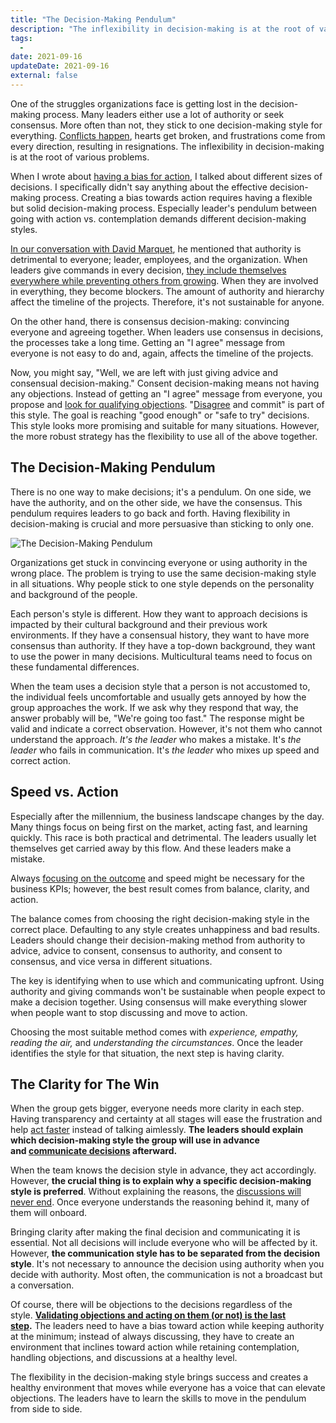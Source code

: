 ```yaml
---
title: "The Decision-Making Pendulum"
description: "The inflexibility in decision-making is at the root of various problems. Many leaders either use a lot of authority or seek consensus. What they need is a pendulum."
tags:
  -
date: 2021-09-16
updateDate: 2021-09-16
external: false
---
```


One of the struggles organizations face is getting lost in the decision-making process. Many leaders either use a lot of authority or seek consensus. More often than not, they stick to one decision-making style for everything. [Conflicts happen](/how-to-solve-and-prevent-conflicts/), hearts get broken, and frustrations come from every direction, resulting in resignations. The inflexibility in decision-making is at the root of various problems.

When I wrote about [having a bias for action](/bias-towards-action/), I talked about different sizes of decisions. I specifically didn't say anything about the effective decision-making process. Creating a bias towards action requires having a flexible but solid decision-making process. Especially leader's pendulum between going with action vs. contemplation demands different decision-making styles.

[In our conversation with David Marquet](https://candost.substack.com/sw-21-intent-based-leadership-with-david-marquet), he mentioned that authority is detrimental to everyone; leader, employees, and the organization. When leaders give commands in every decision, [they include themselves everywhere while preventing others from growing](https://candost.substack.com/14-protective-leadership-and-leadership-style). When they are involved in everything, they become blockers. The amount of authority and hierarchy affect the timeline of the projects. Therefore, it's not sustainable for anyone.

On the other hand, there is consensus decision-making: convincing everyone and agreeing together. When leaders use consensus in decisions, the processes take a long time. Getting an "I agree" message from everyone is not easy to do and, again, affects the timeline of the projects.

Now, you might say, "Well, we are left with just giving advice and consensual decision-making." Consent decision-making means not having any objections. Instead of getting an "I agree" message from everyone, you propose and [look for qualifying objections](/how-to-handle-and-overcome-objections-to-your-proposal-at-work/). "[Disagree](/explicit-disagreement-is-better-than-implicit-misunderstanding/) and commit" is part of this style. The goal is reaching "good enough" or "safe to try" decisions. This style looks more promising and suitable for many situations. However, the more robust strategy has the flexibility to use all of the above together.

## The Decision-Making Pendulum

There is no one way to make decisions; it's a pendulum. On one side, we have the authority, and on the other side, we have the consensus. This pendulum requires leaders to go back and forth. Having flexibility in decision-making is crucial and more persuasive than sticking to only one.

![The Decision-Making Pendulum](/images/content/posts/decision-making-pendulum.jpg)


Organizations get stuck in convincing everyone or using authority in the wrong place. The problem is trying to use the same decision-making style in all situations. Why people stick to one style depends on the personality and background of the people.

Each person's style is different. How they want to approach decisions is impacted by their cultural background and their previous work environments. If they have a consensual history, they want to have more consensus than authority. If they have a top-down background, they want to use the power in many decisions. Multicultural teams need to focus on these fundamental differences.

When the team uses a decision style that a person is not accustomed to, the individual feels uncomfortable and usually gets annoyed by how the group approaches the work. If we ask why they respond that way, the answer probably will be, "We're going too fast." The response might be valid and indicate a correct observation. However, it's not them who cannot understand the approach. _It's the leader_ who makes a mistake. It's _the leader_ who fails in communication. It's _the leader_ who mixes up speed and correct action.

## Speed vs. Action

Especially after the millennium, the business landscape changes by the day. Many things focus on being first on the market, acting fast, and learning quickly. This race is both practical and detrimental. The leaders usually let themselves get carried away by this flow. And these leaders make a mistake.

Always [focusing on the outcome](/deciding-on-what-you-should-focus-on-next/) and speed might be necessary for the business KPIs; however, the best result comes from balance, clarity, and action.

The balance comes from choosing the right decision-making style in the correct place. Defaulting to any style creates unhappiness and bad results. Leaders should change their decision-making method from authority to advice, advice to consent, consensus to authority, and consent to consensus, and vice versa in different situations.

The key is identifying when to use which and communicating upfront. Using authority and giving commands won't be sustainable when people expect to make a decision together. Using consensus will make everything slower when people want to stop discussing and move to action.

Choosing the most suitable method comes with _experience, empathy, reading the air,_ and _understanding the circumstances_. Once the leader identifies the style for that situation, the next step is having clarity.

## The Clarity for The Win

When the group gets bigger, everyone needs more clarity in each step. Having transparency and certainty at all stages will ease the frustration and help [act faster](/why-cant-this-be-done-sooner/) instead of talking aimlessly. **The leaders should explain which decision-making style the group will use in advance and [communicate decisions](/communicating-decisions-in-the-organizations/) afterward.**

When the team knows the decision style in advance, they act accordingly. However, **the crucial thing is to explain why a specific decision-making style is preferred**. Without explaining the reasons, the [discussions will never end](/how-to-stop-endless-discussions/). Once everyone understands the reasoning behind it, many of them will onboard.

Bringing clarity after making the final decision and communicating it is essential. Not all decisions will include everyone who will be affected by it. However, **the communication style has to be separated from the decision style**. It's not necessary to announce the decision using authority when you decide with authority. Most often, the communication is not a broadcast but a conversation.

Of course, there will be objections to the decisions regardless of the style. **[Validating objections and acting on them (or not) is the last step](/how-to-handle-and-overcome-objections-to-your-proposal-at-work/).** The leaders need to have a bias toward action while keeping authority at the minimum; instead of always discussing, they have to create an environment that inclines toward action while retaining contemplation, handling objections, and discussions at a healthy level.

The flexibility in the decision-making style brings success and creates a healthy environment that moves while everyone has a voice that can elevate objections. The leaders have to learn the skills to move in the pendulum from side to side.
